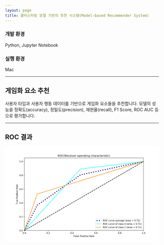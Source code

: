```yaml
---
layout: page
title: 클러스터링 모델 기반의 추천 시스템(Model-based Recommender System)
---
```


### 개발 환경
Python, Jupyter Notebook  

### 실행 환경
Mac    

---

## 게임화 요소 추천
사용자 타입과 사용자 행동 데이터를 기반으로 게임화 요소들을 추천합니다. 모델의 성능을 정확도(accuracy), 정밀도(precision), 재현율(recall), F1 Score, ROC AUC 등으로 평가합니다.  

---

## ROC 결과
![image](/assets/images/ml/6.png)